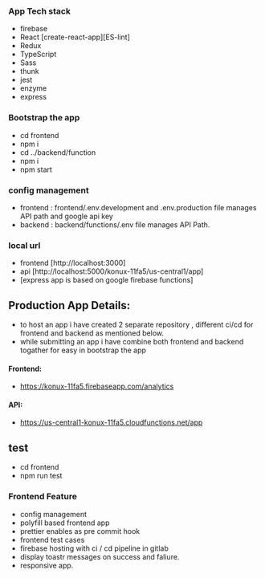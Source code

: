 ### App Tech stack
- firebase
- React [create-react-app][ES-lint]
- Redux
- TypeScript
- Sass
- thunk
- jest
- enzyme
- express

### Bootstrap the app
- cd frontend
- npm i
- cd ../backend/function
- npm i
- npm start

### config management
- frontend  : frontend/.env.development and .env.production file manages API path and google api key
- backend : backend/functions/.env file manages API Path.

### local url
- frontend [http://localhost:3000]
- api [http://localhost:5000/konux-11fa5/us-central1/app]
- [express app is based on google firebase functions]

## Production App Details:
- to host an app i have created 2 separate repository , different ci/cd for frontend and backend as mentioned below.
- while submitting an app i have combine both frontend and backend togather for easy in bootstrap the app

#### Frontend:
- https://konux-11fa5.firebaseapp.com/analytics

#### API:
- https://us-central1-konux-11fa5.cloudfunctions.net/app

## test 
- cd frontend
- npm run test

### Frontend Feature
- config management
- polyfill based frontend app
- prettier enables as pre commit hook
- frontend test cases
- firebase hosting with ci / cd pipeline in gitlab
- display toastr messages on success and faliure.
- responsive app.
